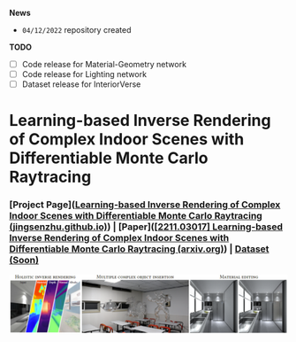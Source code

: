 **News**

- `04/12/2022` repository created

**TODO**

- [ ] Code release for Material-Geometry network
- [ ] Code release for Lighting network
- [ ] Dataset release for InteriorVerse

# Learning-based Inverse Rendering of Complex Indoor Scenes with Differentiable Monte Carlo Raytracing

### [Project Page]([Learning-based Inverse Rendering of Complex Indoor Scenes with Differentiable Monte Carlo Raytracing (jingsenzhu.github.io)](https://jingsenzhu.github.io/invrend/)) | [Paper]([[2211.03017\] Learning-based Inverse Rendering of Complex Indoor Scenes with Differentiable Monte Carlo Raytracing (arxiv.org)](https://arxiv.org/abs/2211.03017)) | [Dataset (Soon)](#)

![teaser](assets/teaser.png)